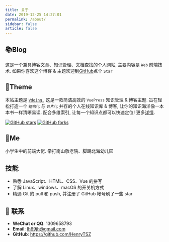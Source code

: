 ```yaml
---
title: 关于
date: 2019-12-25 14:27:01
permalink: /about/
sidebar: false
article: false
---
```


## 📚Blog

这是一个兼具博客文章、知识管理、文档查找的个人网站, 主要内容是 `Web` 前端技术. 如果你喜欢这个博客 & 主题欢迎到[GitHub](https://github.com/HenryTSZ/vuepress-blog)点个 `Star`

## 🎨Theme

本站主题是 [ `Vdoing` ](https://github.com/xugaoyi/vuepress-theme-vdoing), 这是一款简洁高效的 `VuePress` 知识管理 & 博客主题. 旨在轻松打造一个 `结构化` 与 `碎片化` 并存的个人在线知识库 & 博客, 让你的知识海洋像一本本书一样清晰易读. 配合多维索引, 让每一个知识点都可以快速定位! 更多[详情](https://github.com/xugaoyi/vuepress-theme-vdoing).

<a href="https://github.com/xugaoyi/vuepress-theme-vdoing" target="_blank"><img src='https://img.shields.io/github/stars/xugaoyi/vuepress-theme-vdoing' alt='GitHub stars' class="no-zoom"></a>
<a href="https://github.com/xugaoyi/vuepress-theme-vdoing" target="_blank"><img src='https://img.shields.io/github/forks/xugaoyi/vuepress-theme-vdoing' alt='GitHub forks' class="no-zoom"></a>

## 🐼Me

小学生中的前端大佬. 拳打南山敬老院、脚踢北海幼儿园

## 技能

- 熟悉 JavaScript、HTML、CSS、Vue 的拼写
- 了解 Linux、windows、macOS 的开关机方式
- 精通 Git 的 pull 和 push, 并注册了 GitHub 帐号刷了一些 star

## :email: 联系

- **WeChat or QQ**: 1309658793
- **Email**: <a href="mailto:lh69jh@gmail.com">lh69jh@gmail.com</a>
- **GitHub**: <https://github.com/HenryTSZ>
